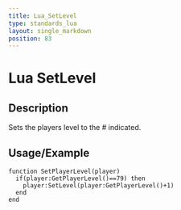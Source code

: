 ```yaml
---
title: Lua_SetLevel
type: standards_lua
layout: single_markdown
position: 83
---
```


# Lua SetLevel

## Description

Sets the players level to the # indicated.

## Usage/Example

```
function SetPlayerLevel(player)
  if(player:GetPlayerLevel()==79) then
    player:SetLevel(player:GetPlayerLevel()+1)
  end
end
```

